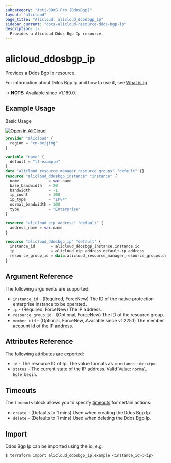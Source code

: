 ```yaml
---
subcategory: "Anti-DDoS Pro (DdosBgp)"
layout: "alicloud"
page_title: "Alicloud: alicloud_ddosbgp_ip"
sidebar_current: "docs-alicloud-resource-ddos-bgp-ip"
description: |-
  Provides a Alicloud Ddos Bgp Ip resource.
---
```


# alicloud_ddosbgp_ip

Provides a Ddos Bgp Ip resource.

For information about Ddos Bgp Ip and how to use it, see [What is Ip](https://www.alibabacloud.com/help/en/ddos-protection/latest/addip).

-> **NOTE:** Available since v1.180.0.

## Example Usage

Basic Usage

<div style="display: block;margin-bottom: 40px;"><div class="oics-button" style="float: right;position: absolute;margin-bottom: 10px;">
  <a href="https://api.aliyun.com/terraform?resource=alicloud_ddosbgp_ip&exampleId=c68b456c-68bc-362a-1369-f2de392cfc0d379785d5&activeTab=example&spm=docs.r.ddosbgp_ip.0.c68b456c68&intl_lang=EN_US" target="_blank">
    <img alt="Open in AliCloud" src="https://img.alicdn.com/imgextra/i1/O1CN01hjjqXv1uYUlY56FyX_!!6000000006049-55-tps-254-36.svg" style="max-height: 44px; max-width: 100%;">
  </a>
</div></div>

```terraform
provider "alicloud" {
  region = "cn-beijing"
}

variable "name" {
  default = "tf-example"
}
data "alicloud_resource_manager_resource_groups" "default" {}
resource "alicloud_ddosbgp_instance" "instance" {
  name             = var.name
  base_bandwidth   = 20
  bandwidth        = -1
  ip_count         = 100
  ip_type          = "IPv4"
  normal_bandwidth = 100
  type             = "Enterprise"
}

resource "alicloud_eip_address" "default" {
  address_name = var.name
}

resource "alicloud_ddosbgp_ip" "default" {
  instance_id       = alicloud_ddosbgp_instance.instance.id
  ip                = alicloud_eip_address.default.ip_address
  resource_group_id = data.alicloud_resource_manager_resource_groups.default.groups.0.id
}
```

## Argument Reference

The following arguments are supported:

* `instance_id` - (Required, ForceNew) The ID of the native protection enterprise instance to be operated.
* `ip` - (Required, ForceNew) The IP address.
* `resource_group_id` - (Optional, ForceNew) The ID of the resource group.
* `member_uid` - (Optional, ForceNew, Available since v1.225.1) The member account id of the IP address.

## Attributes Reference

The following attributes are exported:

* `id` - The resource ID of Ip. The value formats as `<instance_id>:<ip>`.
* `status` - The current state of the IP address. Valid Value: `normal`, `hole_begin`.

## Timeouts

The `timeouts` block allows you to specify [timeouts](https://www.terraform.io/docs/configuration-0-11/resources.html#timeouts) for certain actions:

* `create` - (Defaults to 1 mins) Used when creating the Ddos Bgp Ip.
* `delete` - (Defaults to 1 mins) Used when deleting the Ddos Bgp Ip.

## Import

Ddos Bgp Ip can be imported using the id, e.g.

```shell
$ terraform import alicloud_ddosbgp_ip.example <instance_id>:<ip>
```
